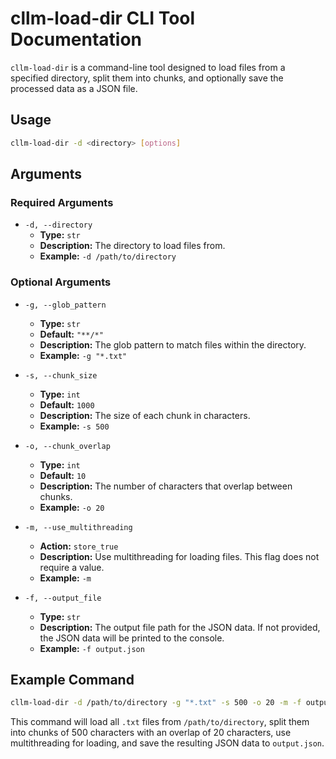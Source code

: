 # cllm-load-dir CLI Tool Documentation

`cllm-load-dir` is a command-line tool designed to load files from a specified directory, split them into chunks, and optionally save the processed data as a JSON file.

## Usage

```sh
cllm-load-dir -d <directory> [options]
```

## Arguments

### Required Arguments

- `-d, --directory`
  - **Type:** `str`
  - **Description:** The directory to load files from.
  - **Example:** `-d /path/to/directory`

### Optional Arguments

- `-g, --glob_pattern`
  - **Type:** `str`
  - **Default:** `"**/*"`
  - **Description:** The glob pattern to match files within the directory.
  - **Example:** `-g "*.txt"`

- `-s, --chunk_size`
  - **Type:** `int`
  - **Default:** `1000`
  - **Description:** The size of each chunk in characters.
  - **Example:** `-s 500`

- `-o, --chunk_overlap`
  - **Type:** `int`
  - **Default:** `10`
  - **Description:** The number of characters that overlap between chunks.
  - **Example:** `-o 20`

- `-m, --use_multithreading`
  - **Action:** `store_true`
  - **Description:** Use multithreading for loading files. This flag does not require a value.
  - **Example:** `-m`

- `-f, --output_file`
  - **Type:** `str`
  - **Description:** The output file path for the JSON data. If not provided, the JSON data will be printed to the console.
  - **Example:** `-f output.json`

## Example Command

```sh
cllm-load-dir -d /path/to/directory -g "*.txt" -s 500 -o 20 -m -f output.json
```

This command will load all `.txt` files from `/path/to/directory`, split them into chunks of 500 characters with an overlap of 20 characters, use multithreading for loading, and save the resulting JSON data to `output.json`.
